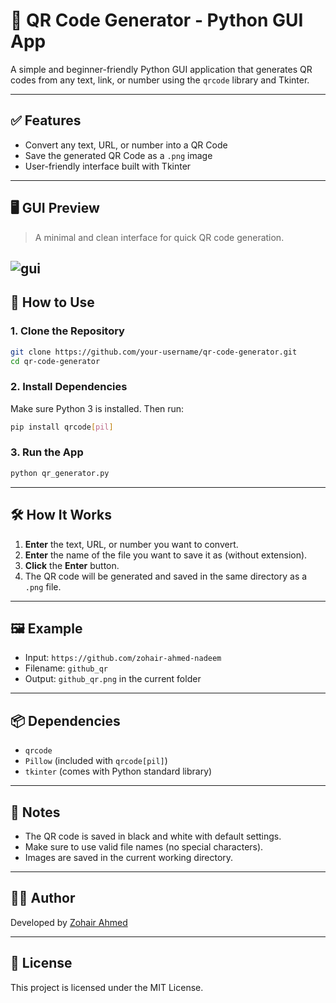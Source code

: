 # 📱 QR Code Generator - Python GUI App

A simple and beginner-friendly Python GUI application that generates QR codes from any text, link, or number using the `qrcode` library and Tkinter.

---

## ✅ Features

- Convert any text, URL, or number into a QR Code
- Save the generated QR Code as a `.png` image
- User-friendly interface built with Tkinter

---

## 🖥️ GUI Preview

> A minimal and clean interface for quick QR code generation.

![gui](https://media.discordapp.net/attachments/1265694796308283515/1362914929170059534/image.png?ex=680420f0&is=6802cf70&hm=b1d1401278372b8b6a4a8d341619c08a40e498b78bc6f3092a5cdd3b11adf78b&=&format=webp&quality=lossless&width=322&height=426)
---

## 🚀 How to Use

### 1. Clone the Repository

```bash
git clone https://github.com/your-username/qr-code-generator.git
cd qr-code-generator
```

### 2. Install Dependencies

Make sure Python 3 is installed. Then run:

```bash
pip install qrcode[pil]
```

### 3. Run the App

```bash
python qr_generator.py
```

---

## 🛠️ How It Works

1. **Enter** the text, URL, or number you want to convert.
2. **Enter** the name of the file you want to save it as (without extension).
3. **Click** the **Enter** button.
4. The QR code will be generated and saved in the same directory as a `.png` file.

---

## 🖼️ Example

- Input: `https://github.com/zohair-ahmed-nadeem`
- Filename: `github_qr`
- Output: `github_qr.png` in the current folder

---

## 📦 Dependencies

- `qrcode`
- `Pillow` (included with `qrcode[pil]`)
- `tkinter` (comes with Python standard library)

---

## 📌 Notes

- The QR code is saved in black and white with default settings.
- Make sure to use valid file names (no special characters).
- Images are saved in the current working directory.

---

## 👨‍💻 Author

Developed by [Zohair Ahmed](https://github.com/zohair-ahmed-nadeem)

---

## 📄 License

This project is licensed under the MIT License.
